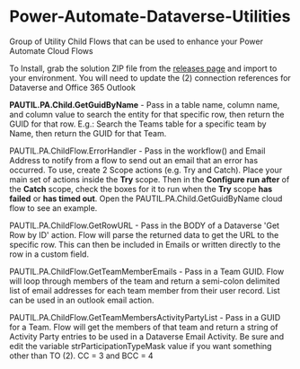 # Power-Automate-Dataverse-Utilities
Group of Utility Child Flows that can be used to enhance your Power Automate Cloud Flows

To Install, grab the solution ZIP file from the <a href=https://github.com/InformDyn365/Power-Automate-Dataverse-Utilities/releases>releases page</a> and import to your environment. You will need to update the (2) connection references for Dataverse and Office 365 Outlook

<strong>PAUTIL.PA.Child.GetGuidByName</strong> - Pass in a table name, column name, and column value to search the entity for that specific row, then return the GUID for that row. E.g.: Search the Teams table for a specific team by Name, then return the GUID for that Team.

PAUTIL.PA.ChildFlow.ErrorHandler - Pass in the workflow() and Email Address to notify from a flow to send out an email that an error has occurred. To use, create 2 Scope actions (e.g. Try and Catch). Place your main set of actions inside the <strong>Try</strong> scope. Then in the <strong>Configure run after</strong> of the <strong>Catch</strong> scope, check the boxes for it to run when the <strong>Try</strong> scope <strong>has failed</strong> or <strong>has timed out</strong>. Open the PAUTIL.PA.Child.GetGuidByName cloud flow to see an example.

PAUTIL.PA.ChildFlow.GetRowURL - Pass in the BODY of a Dataverse 'Get Row by ID' action. Flow will parse the returned data to get the URL to the specific row. This can then be included in Emails or written directly to the row in a custom field.

PAUTIL.PA.ChildFlow.GetTeamMemberEmails - Pass in a Team GUID. Flow will loop through members of the team and return a semi-colon delimited list of email addresses for each team member from their user record. List can be used in an outlook email action.

PAUTIL.PA.ChildFlow.GetTeamMembersActivityPartyList - Pass in a GUID for a Team. Flow will get the members of that team and return a string of Activity Party entries to be used in a Dataverse Email Activity. Be sure and edit the variable strParticipationTypeMask value if you want something other than TO (2). CC = 3 and BCC = 4

